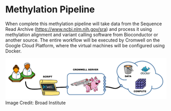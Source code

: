 # Methylation Pipeline

When complete this methylation pipeline will take data from the Sequence Read Archive (https://www.ncbi.nlm.nih.gov/sra) and process it using methylation alignment and variant calling software from Bioconductor or another source. The entire workflow will be executed by Cromwell on the Google Cloud Platform, where the virtual machines will be configured using Docker. 

![Alt text](cromwell-overview.png?raw=true "Title")
Image Credit: Broad Institute